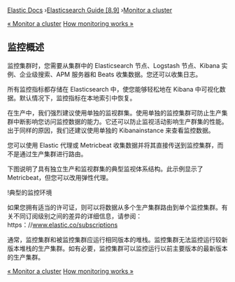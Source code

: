 

[Elastic Docs](/guide/) ›[Elasticsearch Guide [8.9]](index.md) ›[Monitor a
cluster](monitor-elasticsearch-cluster.md)

[« Monitor a cluster](monitor-elasticsearch-cluster.md) [How monitoring
works »](how-monitoring-works.md)

## 监控概述

监控集群时，您需要从集群中的 Elasticsearch 节点、Logstash 节点、Kibana 实例、企业级搜索、APM 服务器和 Beats 收集数据。您还可以收集日志。

所有监控指标都存储在 Elasticsearch 中，使您能够轻松地在 Kibana 中可视化数据。默认情况下，监控指标在本地索引中恢复。

在生产中，我们强烈建议使用单独的监视群集。使用单独的监控集群可防止生产集群中断影响您访问监控数据的能力。它还可以防止监视活动影响生产群集的性能。出于同样的原因，我们还建议使用单独的 Kibanainstance 来查看监控数据。

您可以使用 Elastic 代理或 Metricbeat 收集数据并将其直接传送到监控集群，而不是通过生产集群进行路由。

下图说明了具有独立生产和监视群集的典型监视体系结构。此示例显示了 Metricbeat，但您可以改用弹性代理。

!典型的监控环境

如果您拥有适当的许可证，则可以将数据从多个生产集群路由到单个监控集群。有关不同订阅级别之间的差异的详细信息，请参阅：https：//www.elastic.co/subscriptions

通常，监控集群和被监控集群应运行相同版本的堆栈。监控集群无法监控运行较新版本堆栈的生产集群。如有必要，监控集群可以监控运行以前主要版本的最新版本的生产集群。

[« Monitor a cluster](monitor-elasticsearch-cluster.md) [How monitoring
works »](how-monitoring-works.md)
